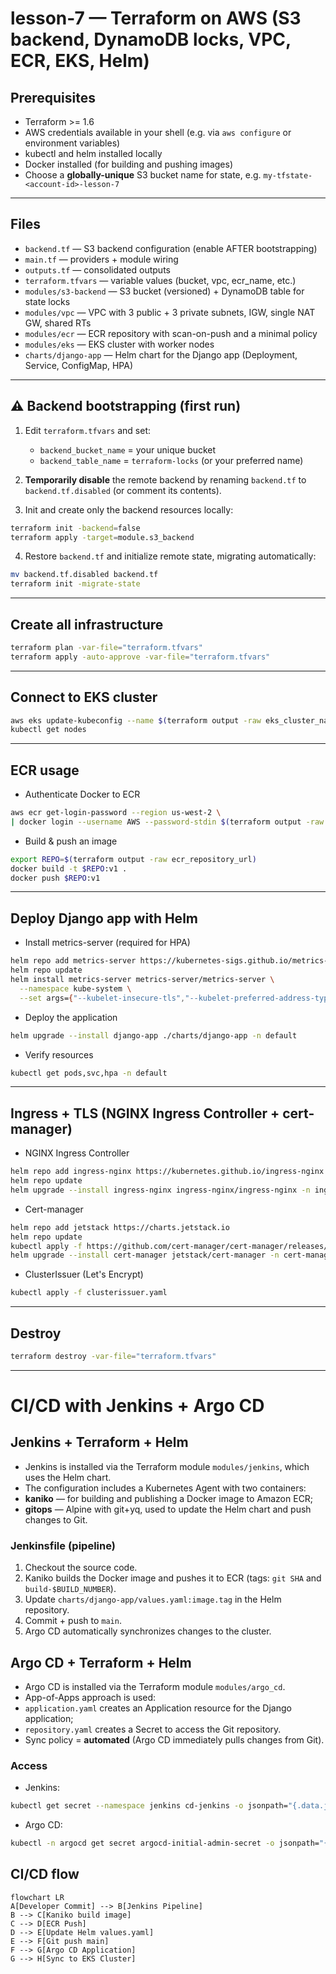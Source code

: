 # lesson-7 — Terraform on AWS (S3 backend, DynamoDB locks, VPC, ECR, EKS, Helm)

## Prerequisites
- Terraform >= 1.6
- AWS credentials available in your shell (e.g. via `aws configure` or environment variables)
- kubectl and helm installed locally
- Docker installed (for building and pushing images)
- Choose a **globally-unique** S3 bucket name for state, e.g. `my-tfstate-<account-id>-lesson-7`

---

## Files
- `backend.tf` — S3 backend configuration (enable AFTER bootstrapping)
- `main.tf` — providers + module wiring
- `outputs.tf` — consolidated outputs
- `terraform.tfvars` — variable values (bucket, vpc, ecr_name, etc.)
- `modules/s3-backend` — S3 bucket (versioned) + DynamoDB table for state locks
- `modules/vpc` — VPC with 3 public + 3 private subnets, IGW, single NAT GW, shared RTs
- `modules/ecr` — ECR repository with scan-on-push and a minimal policy
- `modules/eks` — EKS cluster with worker nodes
- `charts/django-app` — Helm chart for the Django app (Deployment, Service, ConfigMap, HPA)

---

## ⚠️ Backend bootstrapping (first run)
1. Edit `terraform.tfvars` and set:
   - `backend_bucket_name` = your unique bucket  
   - `backend_table_name` = `terraform-locks` (or your preferred name)

2. **Temporarily disable** the remote backend by renaming `backend.tf` to `backend.tf.disabled` (or comment its contents).

3. Init and create only the backend resources locally:
```bash
terraform init -backend=false
terraform apply -target=module.s3_backend
```

4. Restore `backend.tf` and initialize remote state, migrating automatically:
```bash
mv backend.tf.disabled backend.tf
terraform init -migrate-state
```

---

## Create all infrastructure
```bash
terraform plan -var-file="terraform.tfvars"
terraform apply -auto-approve -var-file="terraform.tfvars"
```

---

## Connect to EKS cluster
```bash
aws eks update-kubeconfig --name $(terraform output -raw eks_cluster_name) --region us-west-2
kubectl get nodes
```

---

## ECR usage

- Authenticate Docker to ECR
```bash
aws ecr get-login-password --region us-west-2 \
| docker login --username AWS --password-stdin $(terraform output -raw ecr_repository_url | cut -d'/' -f1)
```

- Build & push an image
```bash
export REPO=$(terraform output -raw ecr_repository_url)
docker build -t $REPO:v1 .
docker push $REPO:v1
```

---

## Deploy Django app with Helm

- Install metrics-server (required for HPA)
```bash
helm repo add metrics-server https://kubernetes-sigs.github.io/metrics-server/
helm repo update
helm install metrics-server metrics-server/metrics-server \
  --namespace kube-system \
  --set args={"--kubelet-insecure-tls","--kubelet-preferred-address-types=InternalIP,Hostname,ExternalIP"}
```
- Deploy the application
```bash
helm upgrade --install django-app ./charts/django-app -n default
```

- Verify resources
```bash
kubectl get pods,svc,hpa -n default
```

---

## Ingress + TLS (NGINX Ingress Controller + cert-manager)

- NGINX Ingress Controller
```bash
helm repo add ingress-nginx https://kubernetes.github.io/ingress-nginx
helm repo update
helm upgrade --install ingress-nginx ingress-nginx/ingress-nginx -n ingress-nginx --create-namespace
```

- Cert-manager
```bash
helm repo add jetstack https://charts.jetstack.io
helm repo update
kubectl apply -f https://github.com/cert-manager/cert-manager/releases/latest/download/cert-manager.crds.yaml
helm upgrade --install cert-manager jetstack/cert-manager -n cert-manager --create-namespace
```

- ClusterIssuer (Let's Encrypt)
```bash
kubectl apply -f clusterissuer.yaml
```

---

## Destroy
```bash
terraform destroy -var-file="terraform.tfvars"
```


---

# CI/CD with Jenkins + Argo CD

## Jenkins + Terraform + Helm

- Jenkins is installed via the Terraform module `modules/jenkins`, which uses the Helm chart.
- The configuration includes a Kubernetes Agent with two containers:
- **kaniko** — for building and publishing a Docker image to Amazon ECR;
- **gitops** — Alpine with git+yq, used to update the Helm chart and push changes to Git.

### Jenkinsfile (pipeline)
1. Checkout the source code.
2. Kaniko builds the Docker image and pushes it to ECR (tags: `git SHA` and `build-$BUILD_NUMBER`).
3. Update `charts/django-app/values.yaml:image.tag` in the Helm repository.
4. Commit + push to `main`.
5. Argo CD automatically synchronizes changes to the cluster.

## Argo CD + Terraform + Helm

- Argo CD is installed via the Terraform module `modules/argo_cd`.
- App-of-Apps approach is used:
- `application.yaml` creates an Application resource for the Django application;
- `repository.yaml` creates a Secret to access the Git repository.
- Sync policy = **automated** (Argo CD immediately pulls changes from Git).

### Access
- Jenkins:
```bash
kubectl get secret --namespace jenkins cd-jenkins -o jsonpath="{.data.jenkins-admin-password}" | base64 -d
```
- Argo CD:
```bash
kubectl -n argocd get secret argocd-initial-admin-secret -o jsonpath="{.data.password}" | base64 -d 
```

## CI/CD flow

```mermaid
flowchart LR 
A[Developer Commit] --> B[Jenkins Pipeline] 
B --> C[Kaniko build image] 
C --> D[ECR Push] 
D --> E[Update Helm values.yaml] 
E --> F[Git push main] 
F --> G[Argo CD Application] 
G --> H[Sync to EKS Cluster]
```


